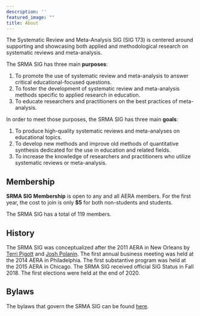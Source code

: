 ```yaml
---
description: ''
featured_image: ""
title: About
---
```


The Systematic Review and Meta-Analysis SIG (SIG 173) is centered around supporting and showcasing both applied and methodological research on systematic reviews and meta-analysis.

The SRMA SIG has three main **purposes**:

1.  To promote the use of systematic review and meta-analysis to answer critical educational-focused questions.
2.  To foster the development of systematic review and meta-analysis methods specific to applied research in education.
3.  To educate researchers and practitioners on the best practices of meta-analysis.

In order to meet those purposes, the SRMA SIG has three main **goals**:

1.  To produce high-quality systematic reviews and meta-analyses on educational topics.
2.  To develop new methods and improve old methods of quantitative synthesis dedicated for the use in education and related fields.
3.  To increase the knowledge of researchers and practitioners who utilize systematic reviews or meta-analysis.

## Membership

**SRMA SIG Membership** is open to any and all AERA members. For the first year, the cost to join is only **\$5** for both non-students and students. 

The SRMA SIG has a total of 119 members.

## History

The SRMA SIG was conceptualized after the 2011 AERA in New Orleans by [Terri Pigott](https://www.terripigott.com/) and [Josh Polanin](https://www.air.org/person/joshua-r-polanin). The first annual business meeting was held at the 2014 AERA in Philadelphia. The first substantive program was held at the 2015 AERA in Chicago. The SRMA SIG received official SIG Status in Fall 2018. The first elections were held at the end of 2020.

## Bylaws

The bylaws that govern the SRMA SIG can be found [here](srma_bylaws.pdf).

## ![]()
